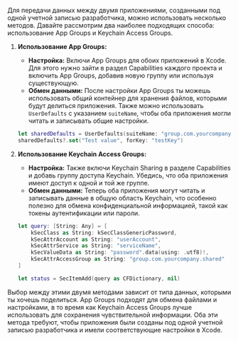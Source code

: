 Для передачи данных между двумя приложениями, созданными под одной учетной записью разработчика, можно использовать несколько методов. Давайте рассмотрим два наиболее подходящих способа: использование App Groups и Keychain Access Groups.

1. **Использование App Groups:**
   - **Настройка:** Включи App Groups для обоих приложений в Xcode. Для этого нужно зайти в раздел Capabilities каждого проекта и включить App Groups, добавив новую группу или используя существующую.
   - **Обмен данными:** После настройки App Groups ты можешь использовать общий контейнер для хранения файлов, которыми будут делиться приложения. Также можно использовать `UserDefaults` с указанием `suiteName`, чтобы оба приложения могли читать и записывать общие настройки.
   ```swift
   let sharedDefaults = UserDefaults(suiteName: "group.com.yourcompany.shared")
   sharedDefaults?.set("Test value", forKey: "testKey")
   ```

2. **Использование Keychain Access Groups:**
   - **Настройка:** Также включи Keychain Sharing в разделе Capabilities и добавь группу доступа Keychain. Убедись, что оба приложения имеют доступ к одной и той же группе.
   - **Обмен данными:** Теперь оба приложения могут читать и записывать данные в общую область Keychain, что особенно полезно для обмена конфиденциальной информацией, такой как токены аутентификации или пароли.
   ```swift
   let query: [String: Any] = [
       kSecClass as String: kSecClassGenericPassword,
       kSecAttrAccount as String: "userAccount",
       kSecAttrService as String: "serviceName",
       kSecValueData as String: "password".data(using: .utf8)!,
       kSecAttrAccessGroup as String: "group.com.yourcompany.shared"
   ]

   let status = SecItemAdd(query as CFDictionary, nil)
   ```

Выбор между этими двумя методами зависит от типа данных, которыми ты хочешь поделиться. App Groups подходят для обмена файлами и настройками, в то время как Keychain Access Groups лучше использовать для сохранения чувствительной информации. Оба эти метода требуют, чтобы приложения были созданы под одной учетной записью разработчика и имели соответствующие настройки в Xcode.